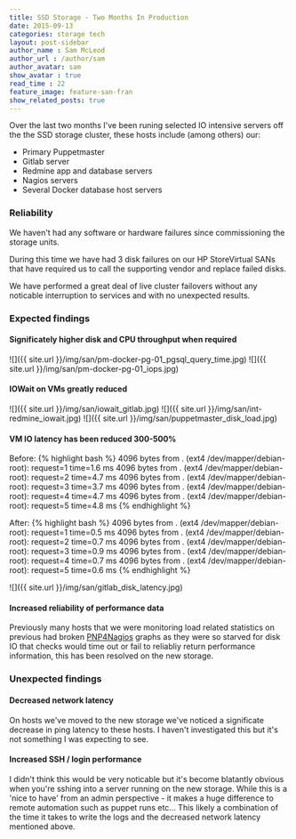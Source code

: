 ```yaml
---
title: SSD Storage - Two Months In Production
date: 2015-09-13
categories: storage tech
layout: post-sidebar
author_name : Sam McLeod
author_url : /author/sam
author_avatar: sam
show_avatar : true
read_time : 22
feature_image: feature-san-fran
show_related_posts: true
---
```


Over the last two months I've been runing selected IO intensive servers off the the SSD storage cluster, these hosts include (among others) our:

- Primary Puppetmaster
- Gitlab server
- Redmine app and database servers
- Nagios servers
- Several Docker database host servers

<!--more-->

### Reliability

We haven't had any software or hardware failures since commissioning the storage units.

During this time we have had 3 disk failures on our HP StoreVirtual SANs that have required us to call the supporting vendor and replace failed disks.

We have performed a great deal of live cluster failovers without any noticable interruption to services and with no unexpected results.

### Expected findings

#### Significately higher disk and CPU throughput when required

![]({{ site.url }}/img/san/pm-docker-pg-01_pgsql_query_time.jpg)
![]({{ site.url }}/img/san/pm-docker-pg-01_iops.jpg)


#### IOWait on VMs greatly reduced

![]({{ site.url }}/img/san/iowait_gitlab.jpg)
![]({{ site.url }}/img/san/int-redmine_iowait.jpg)
![]({{ site.url }}/img/san/puppetmaster_disk_load.jpg)


#### VM IO latency has been reduced 300-500%

Before:
{% highlight bash %}
4096 bytes from . (ext4 /dev/mapper/debian-root): request=1 time=1.6 ms
4096 bytes from . (ext4 /dev/mapper/debian-root): request=2 time=4.7 ms
4096 bytes from . (ext4 /dev/mapper/debian-root): request=3 time=3.7 ms
4096 bytes from . (ext4 /dev/mapper/debian-root): request=4 time=4.7 ms
4096 bytes from . (ext4 /dev/mapper/debian-root): request=5 time=4.8 ms
{% endhighlight %}

After:
{% highlight bash %}
4096 bytes from . (ext4 /dev/mapper/debian-root): request=1 time=0.5 ms
4096 bytes from . (ext4 /dev/mapper/debian-root): request=2 time=0.7 ms
4096 bytes from . (ext4 /dev/mapper/debian-root): request=3 time=0.9 ms
4096 bytes from . (ext4 /dev/mapper/debian-root): request=4 time=0.7 ms
4096 bytes from . (ext4 /dev/mapper/debian-root): request=5 time=0.6 ms
{% endhighlight %}

![]({{ site.url }}/img/san/gitlab_disk_latency.jpg)


#### Increased reliability of performance data

Previously many hosts that we were monitoring load related statistics on previous had broken [PNP4Nagios](https://docs.pnp4nagios.org/pnp-0.6/start) graphs as they were so starved for disk IO that checks would time out or fail to reliabliy return performance information, this has been resolved on the new storage.

### Unexpected findings


#### Decreased network latency

On hosts we've moved to the new storage we've noticed a significate decrease in ping latency to these hosts. I haven't investigated this but it's not something I was expecting to see.


#### Increased SSH / login performance

I didn't think this would be very noticable but it's become blatantly obvious when you're sshing into a server running on the new storage. While this is a 'nice to have' from an admin perspective - it makes a huge difference to remote automation such as puppet runs etc... This likely a combination of the time it takes to write the logs and the decreased network latency mentioned above.
